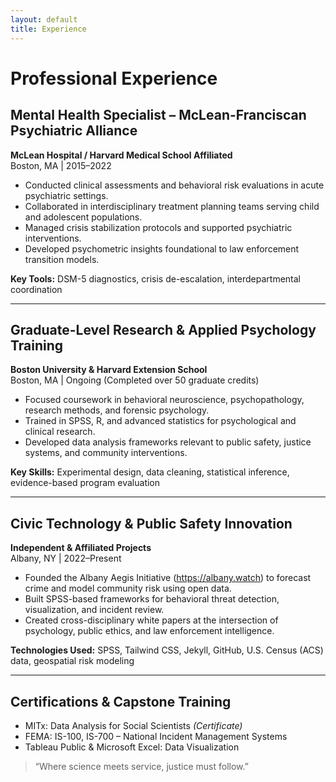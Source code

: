 ```yaml
---
layout: default
title: Experience
---
```


# Professional Experience

## Mental Health Specialist – McLean-Franciscan Psychiatric Alliance
**McLean Hospital / Harvard Medical School Affiliated**  
Boston, MA | 2015–2022

- Conducted clinical assessments and behavioral risk evaluations in acute psychiatric settings.
- Collaborated in interdisciplinary treatment planning teams serving child and adolescent populations.
- Managed crisis stabilization protocols and supported psychiatric interventions.
- Developed psychometric insights foundational to law enforcement transition models.

**Key Tools:** DSM-5 diagnostics, crisis de-escalation, interdepartmental coordination

---

## Graduate-Level Research & Applied Psychology Training
**Boston University & Harvard Extension School**  
Boston, MA | Ongoing (Completed over 50 graduate credits)

- Focused coursework in behavioral neuroscience, psychopathology, research methods, and forensic psychology.
- Trained in SPSS, R, and advanced statistics for psychological and clinical research.
- Developed data analysis frameworks relevant to public safety, justice systems, and community interventions.

**Key Skills:** Experimental design, data cleaning, statistical inference, evidence-based program evaluation

---

## Civic Technology & Public Safety Innovation
**Independent & Affiliated Projects**  
Albany, NY | 2022–Present

- Founded the Albany Aegis Initiative (https://albany.watch) to forecast crime and model community risk using open data.
- Built SPSS-based frameworks for behavioral threat detection, visualization, and incident review.
- Created cross-disciplinary white papers at the intersection of psychology, public ethics, and law enforcement intelligence.

**Technologies Used:** SPSS, Tailwind CSS, Jekyll, GitHub, U.S. Census (ACS) data, geospatial risk modeling

---

## Certifications & Capstone Training
- MITx: Data Analysis for Social Scientists *(Certificate)*
- FEMA: IS-100, IS-700 – National Incident Management Systems
- Tableau Public & Microsoft Excel: Data Visualization

> “Where science meets service, justice must follow.”
